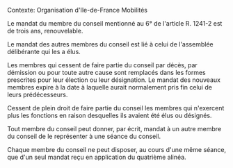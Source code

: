 Contexte: Organisation          d'Ile-de-France Mobilités

Le mandat du membre du conseil mentionné au 6° de l'article R. 1241-2 est de trois ans, renouvelable.

Le mandat des autres membres du conseil est lié à celui de l'assemblée délibérante qui les a élus.

Les membres qui cessent de faire partie du conseil par décès, par démission ou pour toute autre cause sont remplacés dans les formes prescrites pour leur élection ou leur désignation. Le mandat des nouveaux membres expire à la date à laquelle aurait normalement pris fin celui de leurs prédécesseurs.

Cessent de plein droit de faire partie du conseil les membres qui n'exercent plus les fonctions en raison desquelles ils avaient été élus ou désignés.

Tout membre du conseil peut donner, par écrit, mandat à un autre membre du conseil de le représenter à une séance du conseil.

Chaque membre du conseil ne peut disposer, au cours d'une même séance, que d'un seul mandat reçu en application du quatrième alinéa.